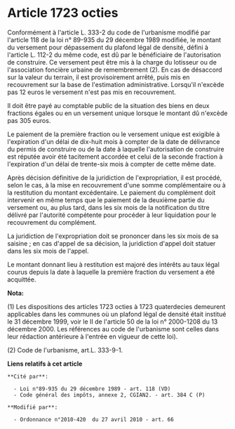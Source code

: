 # Article 1723 octies

Conformément à l'article L. 333-2 du code de l'urbanisme modifié par l'article 118 de la loi n° 89-935 du 29 décembre 1989
modifiée, le montant du versement pour dépassement du plafond légal de densité, défini à l'article L. 112-2 du même code, est
dû par le bénéficiaire de l'autorisation de construire. Ce versement peut être mis à la charge du lotisseur ou de
l'association foncière urbaine de remembrement (2). En cas de désaccord sur la valeur du terrain, il est provisoirement
arrêté, puis mis en recouvrement sur la base de l'estimation administrative. Lorsqu'il n'excède pas 12 euros le versement
n'est pas mis en recouvrement. 

Il doit être payé au comptable public de la situation des biens en deux fractions égales ou en un versement unique lorsque le
montant dû n'excède pas 305 euros. 

Le paiement de la première fraction ou le versement unique est exigible à l'expiration d'un délai de dix-huit mois à compter
de la date de délivrance du permis de construire ou de la date à laquelle l'autorisation de construire est réputée avoir été
tacitement accordée et celui de la seconde fraction à l'expiration d'un délai de trente-six mois à compter de cette même
date. 

Après décision définitive de la juridiction de l'expropriation, il est procédé, selon le cas, à la mise en recouvrement d'une
somme complémentaire ou à la restitution du montant excédentaire. Le paiement du complément doit intervenir en même temps que
le paiement de la deuxième partie du versement ou, au plus tard, dans les six mois de la notification du titre délivré par
l'autorité compétente pour procéder à leur liquidation pour le recouvrement du complément. 

La juridiction de l'expropriation doit se prononcer dans les six mois de sa saisine ; en cas d'appel de sa décision, la
juridiction d'appel doit statuer dans les six mois de l'appel. 

Le montant donnant lieu à restitution est majoré des intérêts au taux légal courus depuis la date à laquelle la première
fraction du versement a été acquittée.

**Nota:**

(1) Les dispositions des articles 1723 octies à 1723 quaterdecies demeurent applicables dans les communes où un plafond légal
de densité était institué le 31 décembre 1999, voir le II de l'article 50 de la loi n° 2000-1208 du 13 décembre 2000. Les
références au code de l'urbanisme sont celles dans leur rédaction antérieure à l'entrée en vigueur de cette loi). 

(2) Code de l'urbanisme, art.L. 333-9-1.

**Liens relatifs à cet article**

	**Cité par**:

	  - Loi n°89-935 du 29 décembre 1989 - art. 118 (VD)
	  - Code général des impôts, annexe 2, CGIAN2. - art. 384 C (P)

	**Modifié par**:

	  - Ordonnance n°2010-420  du 27 avril 2010 - art. 66
